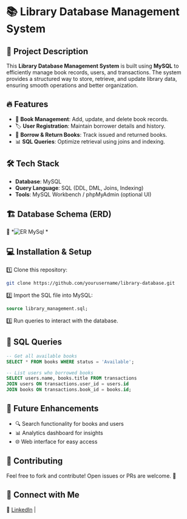 # 📚 Library Database Management System

## 📝 Project Description
This **Library Database Management System** is built using **MySQL** to efficiently manage book records, users, and transactions. 
The system provides a structured way to store, retrieve, and update library data, ensuring smooth operations and better organization.

## 🔥 Features
- 📖 **Book Management**: Add, update, and delete book records.
- 🏷️ **User Registration**: Maintain borrower details and history.
- 🔄 **Borrow & Return Books**: Track issued and returned books.
- 📊 **SQL Queries**: Optimize retrieval using joins and indexing.

## 🛠️ Tech Stack
- **Database**: MySQL
- **Query Language**: SQL (DDL, DML, Joins, Indexing)
- **Tools**: MySQL Workbench / phpMyAdmin (optional UI)

## 🏗️ Database Schema (ERD)
🔗 *![ER MySql](https://github.com/user-attachments/assets/d6d0749d-fffe-41f0-befb-8f843fe4b7eb)
*

## 💻 Installation & Setup
1️⃣ Clone this repository:
```bash
git clone https://github.com/yourusername/library-database.git
```
2️⃣ Import the SQL file into MySQL:
```sql
source library_management.sql;
```
3️⃣ Run queries to interact with the database.

## 📌 SQL Queries
```sql
-- Get all available books
SELECT * FROM books WHERE status = 'Available';

-- List users who borrowed books
SELECT users.name, books.title FROM transactions 
JOIN users ON transactions.user_id = users.id 
JOIN books ON transactions.book_id = books.id;
```

## 🚀 Future Enhancements
- 🔍 Search functionality for books and users
- 📊 Analytics dashboard for insights
- 🌐 Web interface for easy access

## 🤝 Contributing
Feel free to fork and contribute! Open issues or PRs are welcome. 🎉

## 📢 Connect with Me
🔗 [LinkedIn](https://www.linkedin.com/in/jubinkbabu)  |  
